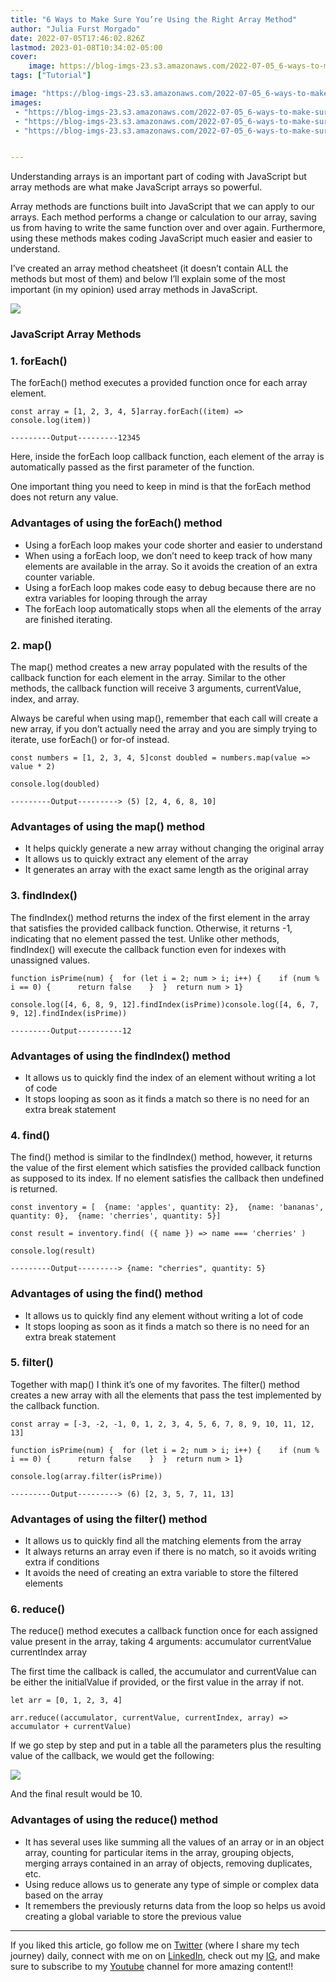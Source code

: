 ```yaml
---
title: "6 Ways to Make Sure You’re Using the Right Array Method"
author: "Julia Furst Morgado"
date: 2022-07-05T17:46:02.826Z
lastmod: 2023-01-08T10:34:02-05:00
cover:
    image: https://blog-imgs-23.s3.amazonaws.com/2022-07-05_6-ways-to-make-sure-youre-using-the-right-array-method_0.png
tags: ["Tutorial"]

image: "https://blog-imgs-23.s3.amazonaws.com/2022-07-05_6-ways-to-make-sure-youre-using-the-right-array-method_0.png" 
images:
 - "https://blog-imgs-23.s3.amazonaws.com/2022-07-05_6-ways-to-make-sure-youre-using-the-right-array-method_0.png"
 - "https://blog-imgs-23.s3.amazonaws.com/2022-07-05_6-ways-to-make-sure-youre-using-the-right-array-method_1.jpg"
 - "https://blog-imgs-23.s3.amazonaws.com/2022-07-05_6-ways-to-make-sure-youre-using-the-right-array-method_2.jpg"


---
```


Understanding arrays is an important part of coding with JavaScript but array methods are what make JavaScript arrays so powerful.

Array methods are functions built into JavaScript that we can apply to our arrays. Each method performs a change or calculation to our array, saving us from having to write the same function over and over again. Furthermore, using these methods makes coding JavaScript much easier and easier to understand.

I’ve created an array method cheatsheet (it doesn’t contain ALL the methods but most of them) and below I’ll explain some of the most important (in my opinion) used array methods in JavaScript.

![](https://blog-imgs-23.s3.amazonaws.com/2022-07-05_6-ways-to-make-sure-youre-using-the-right-array-method_1.jpg#layoutTextWidth)

### JavaScript Array Methods

### 1. forEach()

The forEach() method executes a provided function once for each array element.

```
const array = [1, 2, 3, 4, 5]array.forEach((item) => console.log(item))

---------Output---------12345
```

Here, inside the forEach loop callback function, each element of the array is automatically passed as the first parameter of the function.

One important thing you need to keep in mind is that the forEach method does not return any value.

### Advantages of using the forEach() method

- Using a forEach loop makes your code shorter and easier to understand
- When using a forEach loop, we don’t need to keep track of how many elements are available in the array. So it avoids the creation of an extra counter variable.
- Using a forEach loop makes code easy to debug because there are no extra variables for looping through the array
- The forEach loop automatically stops when all the elements of the array are finished iterating.

### 2. map()

The map() method creates a new array populated with the results of the callback function for each element in the array. Similar to the other methods, the callback function will receive 3 arguments, currentValue, index, and array.

Always be careful when using map(), remember that each call will create a new array, if you don’t actually need the array and you are simply trying to iterate, use forEach() or for-of instead.

```
const numbers = [1, 2, 3, 4, 5]const doubled = numbers.map(value => value * 2)

console.log(doubled)

---------Output---------> (5) [2, 4, 6, 8, 10]
```

### Advantages of using the map() method

- It helps quickly generate a new array without changing the original array
- It allows us to quickly extract any element of the array
- It generates an array with the exact same length as the original array

### 3. findIndex()

The findIndex() method returns the index of the first element in the array that satisfies the provided callback function. Otherwise, it returns -1, indicating that no element passed the test. Unlike other methods, findIndex() will execute the callback function even for indexes with unassigned values.

```
function isPrime(num) {  for (let i = 2; num > i; i++) {    if (num % i == 0) {      return false    }  }  return num > 1}

console.log([4, 6, 8, 9, 12].findIndex(isPrime))console.log([4, 6, 7, 9, 12].findIndex(isPrime))

---------Output----------12
```

### Advantages of using the findIndex() method

- It allows us to quickly find the index of an element without writing a lot of code
- It stops looping as soon as it finds a match so there is no need for an extra break statement

### 4. find()

The find() method is similar to the findIndex() method, however, it returns the value of the first element which satisfies the provided callback function as supposed to its index. If no element satisfies the callback then undefined is returned.

```
const inventory = [  {name: 'apples', quantity: 2},  {name: 'bananas', quantity: 0},  {name: 'cherries', quantity: 5}]

const result = inventory.find( ({ name }) => name === 'cherries' )

console.log(result)

---------Output---------> {name: "cherries", quantity: 5}
```

### Advantages of using the find() method

- It allows us to quickly find any element without writing a lot of code
- It stops looping as soon as it finds a match so there is no need for an extra break statement

### 5. filter()

Together with map() I think it’s one of my favorites. The filter() method creates a new array with all the elements that pass the test implemented by the callback function.

```
const array = [-3, -2, -1, 0, 1, 2, 3, 4, 5, 6, 7, 8, 9, 10, 11, 12, 13]

function isPrime(num) {  for (let i = 2; num > i; i++) {    if (num % i == 0) {      return false    }  }  return num > 1}

console.log(array.filter(isPrime))

---------Output---------> (6) [2, 3, 5, 7, 11, 13]
```

### Advantages of using the filter() method

- It allows us to quickly find all the matching elements from the array
- It always returns an array even if there is no match, so it avoids writing extra if conditions
- It avoids the need of creating an extra variable to store the filtered elements

### 6. reduce()

The reduce() method executes a callback function once for each assigned value present in the array, taking 4 arguments: accumulator currentValue currentIndex array

The first time the callback is called, the accumulator and currentValue can be either the initialValue if provided, or the first value in the array if not.

```
let arr = [0, 1, 2, 3, 4]

arr.reduce((accumulator, currentValue, currentIndex, array) => accumulator + currentValue)
```

If we go step by step and put in a table all the parameters plus the resulting value of the callback, we would get the following:

![](https://blog-imgs-23.s3.amazonaws.com/2022-07-05_6-ways-to-make-sure-youre-using-the-right-array-method_2.jpg#layoutTextWidth)

And the final result would be 10.

### Advantages of using the reduce() method

- It has several uses like summing all the values of an array or in an object array, counting for particular items in the array, grouping objects, merging arrays contained in an array of objects, removing duplicates, etc.
- Using reduce allows us to generate any type of simple or complex data based on the array
- It remembers the previously returns data from the loop so helps us avoid creating a global variable to store the previous value

***
If you liked this article, go follow me on [Twitter](https://twitter.com/juliafmorgado) (where I share my tech journey) daily, connect with me on on [LinkedIn](https://www.linkedin.com/in/juliafmorgado/), check out my [IG](https://www.instagram.com/juliafmorgado/), and make sure to subscribe to my [Youtube](https://www.youtube.com/c/JuliaFMorgado) channel for more amazing content!!
